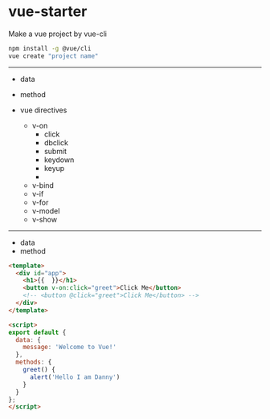 # vue-starter

Make a vue project by vue-cli

```bash
npm install -g @vue/cli
vue create "project name"
```

---
- data
- method

- vue directives
    - v-on
        - click
        - dbclick
        - submit
        - keydown
        - keyup
        - 
    - v-bind
    - v-if
    - v-for
    - v-model
    - v-show


---
- data
- method

```html
<template>
  <div id="app">
    <h1>{{  }}</h1>
    <button v-on:click="greet">Click Me</button>
    <!-- <button @click="greet">Click Me</button> -->
  </div>
</template>

<script>
export default {
  data: {
    message: 'Welcome to Vue!'
  },
  methods: {
    greet() {
      alert('Hello I am Danny')
    }
  }
};
</script>
```
